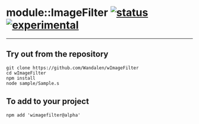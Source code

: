 
# module::ImageFilter  [![status](https://github.com/Wandalen/wImageFilter/workflows/publish/badge.svg)](https://github.com/Wandalen/wImageFilter/actions?query=workflow%3Apublish) [![experimental](https://img.shields.io/badge/stability-experimental-orange.svg)](https://github.com/emersion/stability-badges#experimental)

___

## Try out from the repository
```
git clone https://github.com/Wandalen/wImageFilter
cd wImageFilter
npm install
node sample/Sample.s
```

## To add to your project
```
npm add 'wimagefilter@alpha'
```




